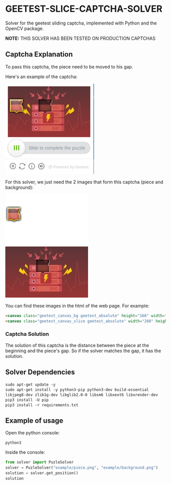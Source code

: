 # GEETEST-SLICE-CAPTCHA-SOLVER

Solver for the geetest sliding captcha, implemented with Python and the OpenCV package.

**NOTE:** THIS SOLVER HAS BEEN TESTED ON PRODUCTION CAPTCHAS

## Captcha Explanation

To pass this captcha, the piece need to be moved to his gap.

Here's an example of the captcha:

![Captcha Example](./rdm_slider.png)

For this solver, we just need the 2 images that form this captcha (piece and background):

![Piece](./test0_piece.png)
![Background](./test0_background.png)

You can find these images in the html of the web page. For example:

```html
<canvas class="geetest_canvas_bg geetest_absolute" height="160" width="260"></canvas>
<canvas class="geetest_canvas_slice geetest_absolute" width="260" height="160"></canvas>
```

### Captcha Solution

The solution of this captcha is the distance between the piece at the beginning and the piece's gap. So if 
the solver matches the gap, it has the solution.

## Solver Dependencies

```
sudo apt-get update -y
sudo apt-get install -y python3-pip python3-dev build-essential libjpeg8-dev zlib1g-dev libglib2.0-0 libsm6 libxext6 libxrender-dev
pip3 install -U pip
pip3 install -r requirements.txt
```

## Example of usage

Open the python console:

```
python3
```

Inside the console:

```python
from solver import PuzleSolver
solver = PuzleSolver("example/piece.png", "example/background.png")
solution = solver.get_position()
solution
```